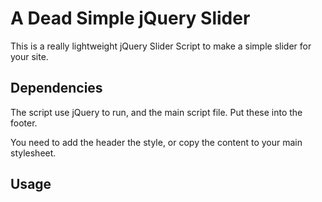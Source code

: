# A Dead Simple jQuery Slider
This is a really lightweight jQuery Slider Script to make a simple slider for your site.

## Dependencies
The script use jQuery to run, and the main script file. Put these into the footer.

You need to add the header the style, or copy the content to your main stylesheet.

## Usage
